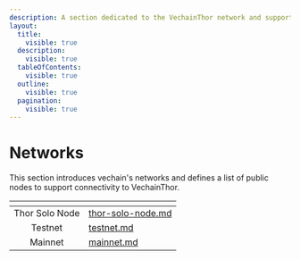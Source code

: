 ```yaml
---
description: A section dedicated to the VechainThor network and supporting nodes.
layout:
  title:
    visible: true
  description:
    visible: true
  tableOfContents:
    visible: true
  outline:
    visible: true
  pagination:
    visible: true
---
```


# Networks

This section introduces vechain's networks and defines a list of public nodes to support connectivity to VechainThor.

<table data-view="cards"><thead><tr><th align="center"></th><th data-hidden data-card-target data-type="content-ref"></th></tr></thead><tbody><tr><td align="center">Thor Solo Node</td><td><a href="thor-solo-node.md">thor-solo-node.md</a></td></tr><tr><td align="center">Testnet</td><td><a href="testnet.md">testnet.md</a></td></tr><tr><td align="center">Mainnet</td><td><a href="mainnet.md">mainnet.md</a></td></tr></tbody></table>

